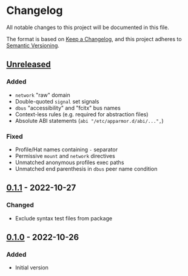 # Changelog

All notable changes to this project will be documented in this file.

The format is based on [Keep a Changelog](https://keepachangelog.com/en/1.1.0/),
and this project adheres to [Semantic Versioning](https://semver.org/spec/v2.0.0.html).

## [Unreleased]
### Added
- `network` "raw" domain
- Double-quoted `signal` set signals
- `dbus` "accessibility" and "fcitx" bus names
- Context-less rules (e.g. required for abstraction files)
- Absolute ABI statements (`abi "/etc/apparmor.d/abi/...",`)
### Fixed
- Profile/Hat names containing `-` separator
- Permissive `mount` and `network` directives
- Unmatched anonymous profiles exec paths
- Unmatched end parenthesis in `dbus` peer name condition

## [0.1.1] - 2022-10-27
### Changed
- Exclude syntax test files from package

## [0.1.0] - 2022-10-26
### Added
- Initial version

[Unreleased]: https://github.com/HorlogeSkynet/AppArmor/compare/v0.1.1...HEAD
[0.1.1]: https://github.com/HorlogeSkynet/AppArmor/compare/v0.1.0...v0.1.1
[0.1.0]: https://github.com/HorlogeSkynet/AppArmor/releases/tag/v0.1.0
